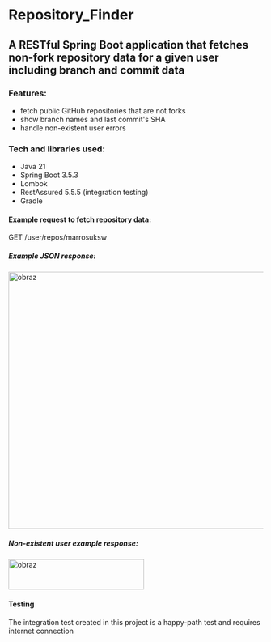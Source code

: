 # Repository_Finder

## A RESTful Spring Boot application that fetches non-fork repository data for a given user including branch and commit data

### Features: 
  - fetch public GitHub repositories that are not forks
  - show branch names and last commit's SHA
  - handle non-existent user errors

### Tech and libraries used:
  - Java 21
  - Spring Boot 3.5.3
  - Lombok
  - RestAssured 5.5.5 (integration testing)
  - Gradle 

#### Example request to fetch repository data:
  GET /user/repos/marrosuksw
##### Example JSON response:
<img width="556" height="508" alt="obraz" src="https://github.com/user-attachments/assets/982fcf5d-94ec-4f52-856b-8231b81b3cf8" />

##### Non-existent user example response:
<img width="268" height="60" alt="obraz" src="https://github.com/user-attachments/assets/37472678-2338-47dc-a56a-4214f70abb26" />


#### Testing
  The integration test created in this project is a happy-path test and requires internet connection
